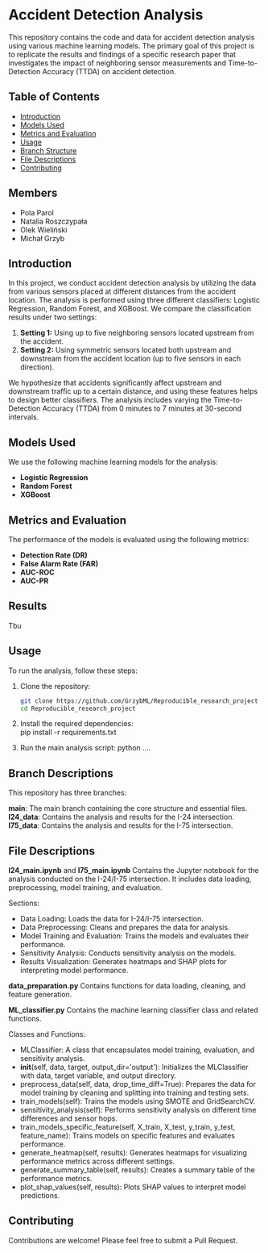 # Accident Detection Analysis

This repository contains the code and data for accident detection analysis using various machine learning models. The primary goal of this project is to replicate the results and findings of a specific research paper that investigates the impact of neighboring sensor measurements and Time-to-Detection Accuracy (TTDA) on accident detection.

## Table of Contents
- [Introduction](#introduction)
- [Models Used](#models-used)
- [Metrics and Evaluation](#metrics-and-evaluation)
- [Usage](#usage)
- [Branch Structure](#branch-structure)
- [File Descriptions](#file-descriptions)
- [Contributing](#contrubiting)

## Members

- Pola Parol
- Natalia Roszczypała
- Olek Wieliński
- Michał Grzyb

## Introduction

In this project, we conduct accident detection analysis by utilizing the data from various sensors placed at different distances from the accident location. The analysis is performed using three different classifiers: Logistic Regression, Random Forest, and XGBoost. We compare the classification results under two settings:

1. **Setting 1:** Using up to five neighboring sensors located upstream from the accident.
2. **Setting 2:** Using symmetric sensors located both upstream and downstream from the accident location (up to five sensors in each direction).

We hypothesize that accidents significantly affect upstream and downstream traffic up to a certain distance, and using these features helps to design better classifiers. The analysis includes varying the Time-to-Detection Accuracy (TTDA) from 0 minutes to 7 minutes at 30-second intervals.

## Models Used

We use the following machine learning models for the analysis:
- **Logistic Regression**
- **Random Forest**
- **XGBoost**

## Metrics and Evaluation

The performance of the models is evaluated using the following metrics:
- **Detection Rate (DR)**
- **False Alarm Rate (FAR)**
- **AUC-ROC**
- **AUC-PR**

## Results
Tbu

## Usage
To run the analysis, follow these steps:
1. Clone the repository:
   ```bash
   git clone https://github.com/GrzybML/Reproducible_research_project
   cd Reproducible_research_project

2. Install the required dependencies:   
pip install -r requirements.txt

3. Run the main analysis script:
python ....

## Branch Descriptions

This repository has three branches:

**main**: The main branch containing the core structure and essential files.
**I24_data**: Contains the analysis and results for the I-24 intersection.
**I75_data**: Contains the analysis and results for the I-75 intersection.

## File Descriptions

**I24_main.ipynb** and **I75_main.ipynb**
Contains the Jupyter notebook for the analysis conducted on the I-24/I-75 intersection. It includes data loading, preprocessing, model training, and evaluation.

Sections:
- Data Loading: Loads the data for I-24/I-75 intersection.
- Data Preprocessing: Cleans and prepares the data for analysis.
- Model Training and Evaluation: Trains the models and evaluates their performance.
- Sensitivity Analysis: Conducts sensitivity analysis on the models.
- Results Visualization: Generates heatmaps and SHAP plots for interpreting model performance.

**data_preparation.py**
Contains functions for data loading, cleaning, and feature generation.

**ML_classifier.py**
Contains the machine learning classifier class and related functions.

Classes and Functions:
- MLClassifier: A class that encapsulates model training, evaluation, and sensitivity analysis.
- __init__(self, data, target, output_dir='output'): Initializes the MLClassifier with data, target variable, and output directory.
- preprocess_data(self, data, drop_time_diff=True): Prepares the data for model training by cleaning and splitting into training and testing sets.
- train_models(self): Trains the models using SMOTE and GridSearchCV.
- sensitivity_analysis(self): Performs sensitivity analysis on different time differences and sensor hops.
- train_models_specific_feature(self, X_train, X_test, y_train, y_test, feature_name): Trains models on specific features and evaluates performance.
- generate_heatmap(self, results): Generates heatmaps for visualizing performance metrics across different settings.
- generate_summary_table(self, results): Creates a summary table of the performance metrics.
- plot_shap_values(self, results): Plots SHAP values to interpret model predictions.

## Contributing
Contributions are welcome! Please feel free to submit a Pull Request.

